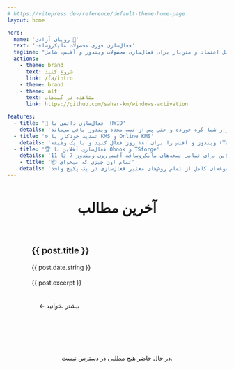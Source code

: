 ```yaml
---
# https://vitepress.dev/reference/default-theme-home-page
layout: home

hero:
  name: 'رویای آزادی 🦋'
  text: 'فعال‌سازی فوری محصولات مایکروسافت'
  tagline: "مجموعه ابزارهای قابل اعتماد و متن‌باز برای فعال‌سازی محصولات ویندوز و آفیس، شامل HWID، KMS، Ohook و بیشتر. فعال‌سازی دائمی در کمتر از ۴۰ ثانیه!"
  actions:
    - theme: brand
      text: شروع کنید
      link: /fa/intro
    - theme: brand
    - theme: alt
      text: مشاهده در گیت‌هاب
      link: https://github.com/sahar-km/windows-activation

features:
  - title: '🔐 فعال‌سازی دائمی با  HWID'
    details: 'یک لایسنس دیجیتال دائمی برای ویندوز ۱۰ و ۱۱ دریافت کنید. این لایسنس به سخت‌افزار شما گره خورده و حتی پس از نصب مجدد ویندوز باقی می‌ماند.'
  - title: '⚙️ تمدید خودکار با KMS و Online KMS'
    details: 'ویندوز و آفیس را برای ۱۸۰ روز فعال کنید و با یک وظیفه (Task) خودکار، تمدید آن را برای همیشه تضمین کنید.'
  - title: '🏆 فعال‌سازی آفلاین با Ohook و TSforge'
    details: 'یک روش فعال‌سازی دائمی و کاملاً آفلاین برای تمامی نسخه‌های مایکروسافت آفیس روی ویندوز 7 تا 11'
    - title: '📦 تمام اون چیزی که میخوای'
    details: 'مجموعه‌ای کامل از تمام روش‌های معتبر فعال‌سازی در یک پکیج واحد'
---
```


<script setup>
import { data as posts } from '../.vitepress/posts.data.js'
</script>

<div class="latest-posts-section">
  <h2 class="section-title">آخرین مطالب</h2>
  <div class="posts-grid" v-if="posts && posts.length > 0">
    <article v-for="post of posts.filter(p => p.lang === 'fa')" :key="post.url" class="post-card">
      <div class="post-content">
        <h3 class="post-title">
          <a :href="post.url" class="post-link">{{ post.title }}</a>
        </h3>
        <p class="post-date"> {{ post.date.string }}</p>
        <p class="post-excerpt" v-if="post.excerpt">{{ post.excerpt }}</p>
        <div class="post-actions">
          <a :href="post.url" class="read-more">← بیشتر بخوانید</a>
        </div>
      </div>
    </article>
  </div>
  <div v-else class="no-posts">
    <p>در حال حاضر هیچ مطلبی در دسترس نیست.</p>
  </div>
</div>

<style scoped>
.latest-posts-section {
  max-width: 1152px;
  margin: 3rem auto 0;
  padding: 0 24px;
}

.section-title {
  font-size: 2rem;
  font-weight: 700;
  color: var(--vp-c-text-1);
  margin-bottom: 2rem;
  text-align: center;
  position: relative;
}

.section-title::after {
  content: '';
  position: absolute;
  bottom: -8px;
  left: 50%;
  transform: translateX(-50%);
  width: 60px;
  height: 3px;
  background: linear-gradient(90deg, var(--vp-c-brand-1), var(--vp-c-brand-2));
  border-radius: 2px;
}

.posts-grid {
  display: grid;
  grid-template-columns: repeat(auto-fit, minmax(350px, 1fr));
  gap: 2rem;
  margin-top: 2rem;
}

.post-card {
  background: var(--vp-c-bg-soft);
  border: 1px solid var(--vp-c-divider);
  border-radius: 12px;
  overflow: hidden;
  transition: all 0.3s cubic-bezier(0.4, 0, 0.2, 1);
  position: relative;
}

.post-card::before {
  content: '';
  position: absolute;
  top: 0;
  left: 0;
  right: 0;
  height: 3px;
  background: linear-gradient(90deg, var(--vp-c-brand-1), var(--vp-c-brand-2));
  transform: scaleX(0);
  transform-origin: right;
  transition: transform 0.3s ease;
}

.post-card:hover {
  transform: translateY(-4px);
  box-shadow: 0 12px 32px rgba(0, 0, 0, 0.1);
  border-color: var(--vp-c-brand-1);
}

.post-card:hover::before {
  transform: scaleX(1);
}

.post-content {
  padding: 2rem;
}

.post-title {
  margin: 0 0 1rem 0;
  font-size: 1.25rem;
  font-weight: 600;
  line-height: 1.4;
}

.post-link {
  color: var(--vp-c-text-1);
  text-decoration: none;
  transition: color 0.3s ease;
}

.post-link:hover {
  color: var(--vp-c-brand-1);
}

.post-date {
  color: var(--vp-c-text-2);
  font-size: 0.875rem;
  margin: 0 0 1rem 0;
  display: flex;
  align-items: center;
  gap: 0.5rem;
}

.post-excerpt {
  color: var(--vp-c-text-2);
  line-height: 1.6;
  margin: 0 0 1.5rem 0;
  display: -webkit-box;
  -webkit-line-clamp: 3;
  -webkit-box-orient: vertical;
  overflow: hidden;
}

.post-actions {
  display: flex;
  justify-content: flex-start;
}

.read-more {
  color: var(--vp-c-brand-1);
  text-decoration: none;
  font-weight: 500;
  font-size: 0.875rem;
  padding: 0.5rem 1rem;
  border-radius: 6px;
  transition: all 0.3s ease;
  border: 1px solid transparent;
}

.read-more:hover {
  background: var(--vp-c-brand-soft);
  border-color: var(--vp-c-brand-1);
}

.no-posts {
  text-align: center;
  padding: 3rem;
  color: var(--vp-c-text-2);
}

@media (max-width: 768px) {
  .latest-posts-section {
    padding: 0 16px;
  }

  .posts-grid {
    grid-template-columns: 1fr;
    gap: 1.5rem;
  }

  .post-content {
    padding: 1.5rem;
  }

  .section-title {
    font-size: 1.75rem;
  }
}

@media (prefers-color-scheme: dark) {
  .post-card {
    background: var(--vp-c-bg-alt);
  }

  .post-card:hover {
    box-shadow: 0 12px 32px rgba(0, 0, 0, 0.3);
  }
}
</style>
